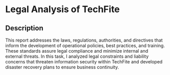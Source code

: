 <h1>Legal Analysis of TechFite</h1>


<h2>Description</h2>
This report addresses the laws, regulations, authorities, and directives that inform the development of operational policies, best practices, and training. These standards assure legal compliance and minimize internal and external threats.
In this task, I analyzed legal constraints and liability concerns that threaten information security within TechFite and developed disaster recovery plans to ensure business continuity.
<br />



<!--
 ```diff
- text in red
+ text in green
! text in orange
# text in gray
@@ text in purple (and bold)@@
```
--!>

